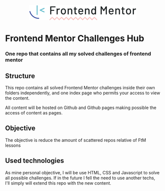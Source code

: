 <p align="center"><img src="ftm-logo.svg" style="background-color:rgba(255,255,255,0.5);"/></p>


# Frontend Mentor Challenges Hub
### One repo that contains all my solved challenges of frontend mentor

## Structure

  This repo contains all solved Frontend Mentor challenges inside their own folders independently, and one index page who permits your access to view the content.

All content will be hosted on Github and Github pages making possible the access of content as pages.

## Objective

  The objective is reduce the amount of scattered repos relative of FtM lessons

## Used technologies

  As mine personal objective, I will be use HTML, CSS and Javascript to solve all possible challenges.
If in the future I fell the need to use another techs, I'll simply will extend this repo with the new content.

